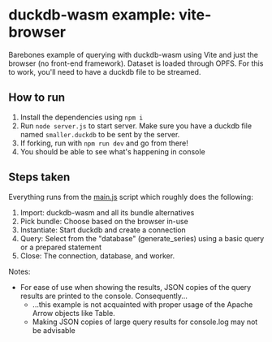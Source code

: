 # duckdb-wasm example: vite-browser

Barebones example of querying with duckdb-wasm using Vite and just the browser (no front-end framework). Dataset is loaded through OPFS.
For this to work, you'll need to have a duckdb file to be streamed.

## How to run

1. Install the dependencies using `npm i`
2. Run `node server.js` to start server. Make sure you have a duckdb file named `smaller.duckdb` to be sent by the server.
3. If forking, run with `npm run dev` and go from there!
4. You should be able to see what's happening in console

## Steps taken

Everything runs from the [main.js](main.js) script which roughly does the following:

1. Import: duckdb-wasm and all its bundle alternatives
2. Pick bundle: Choose based on the browser in-use
3. Instantiate: Start duckdb and create a connection
4. Query: Select from the "database" (generate_series) using a basic query or a prepared statement
5. Close: The connection, database, and worker.

Notes:

- For ease of use when showing the results, JSON copies of the query results are printed to the console. Consequently...
  - ...this example is not acquainted with proper usage of the Apache Arrow objects like Table.
  - Making JSON copies of large query results for console.log may not be advisable
